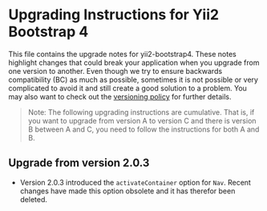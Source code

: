 Upgrading Instructions for Yii2 Bootstrap 4
===========================================

This file contains the upgrade notes for yii2-bootstrap4. These notes highlight changes
that could break your application when you upgrade from one version to another.
Even though we try to ensure backwards compatibility (BC) as much as possible, sometimes
it is not possible or very complicated to avoid it and still create a good solution to
a problem. You may also want to check out the [versioning policy](https://github.com/yiisoft/yii2/blob/master/docs/internals/versions.md)
for further details.

> Note: The following upgrading instructions are cumulative. That is,
if you want to upgrade from version A to version C and there is
version B between A and C, you need to follow the instructions
for both A and B.

Upgrade from version 2.0.3
--------------------------

* Version 2.0.3 introduced the `activateContainer` option for `Nav`. Recent changes have
  made this option obsolete and it has therefor been deleted.
